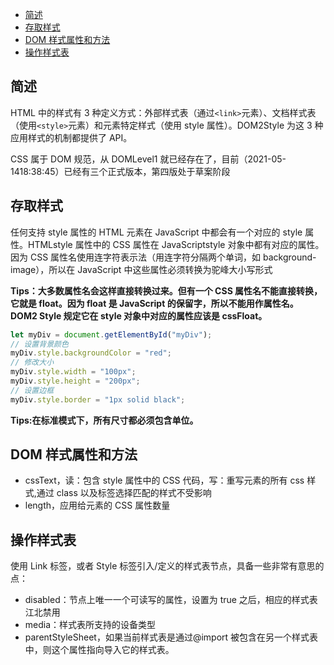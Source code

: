 <!-- START doctoc generated TOC please keep comment here to allow auto update -->
<!-- DON'T EDIT THIS SECTION, INSTEAD RE-RUN doctoc TO UPDATE -->


- [简述](#%E7%AE%80%E8%BF%B0)
- [存取样式](#%E5%AD%98%E5%8F%96%E6%A0%B7%E5%BC%8F)
- [DOM 样式属性和方法](#dom-%E6%A0%B7%E5%BC%8F%E5%B1%9E%E6%80%A7%E5%92%8C%E6%96%B9%E6%B3%95)
- [操作样式表](#%E6%93%8D%E4%BD%9C%E6%A0%B7%E5%BC%8F%E8%A1%A8)

<!-- END doctoc generated TOC please keep comment here to allow auto update -->

## 简述

HTML 中的样式有 3 种定义方式：外部样式表（通过`<link>`元素）、文档样式表（使用`<style>`元素）和元素特定样式（使用 style 属性）。DOM2Style 为这 3 种应用样式的机制都提供了 API。

CSS 属于 DOM 规范，从 DOMLevel1 就已经存在了，目前（2021-05-1418:38:45）已经有三个正式版本，第四版处于草案阶段

## 存取样式

任何支持 style 属性的 HTML 元素在 JavaScript 中都会有一个对应的 style 属性。HTMLstyle 属性中的 CSS 属性在 JavaScriptstyle 对象中都有对应的属性。因为 CSS 属性名使用连字符表示法（用连字符分隔两个单词，如 background-image），所以在 JavaScript 中这些属性必须转换为驼峰大小写形式

**Tips：大多数属性名会这样直接转换过来。但有一个 CSS 属性名不能直接转换，它就是 float。因为 float 是 JavaScript 的保留字，所以不能用作属性名。 DOM2 Style 规定它在 style 对象中对应的属性应该是 cssFloat。**

```js
let myDiv = document.getElementById("myDiv");
// 设置背景颜色
myDiv.style.backgroundColor = "red";
// 修改大小
myDiv.style.width = "100px";
myDiv.style.height = "200px";
// 设置边框
myDiv.style.border = "1px solid black";
```

**Tips:在标准模式下，所有尺寸都必须包含单位。**

## DOM 样式属性和方法

- cssText，读：包含 style 属性中的 CSS 代码，写：重写元素的所有 css 样式,通过 class 以及标签选择匹配的样式不受影响
- length，应用给元素的 CSS 属性数量

## 操作样式表

使用 Link 标签，或者 Style 标签引入/定义的样式表节点，具备一些非常有意思的点：

- disabled：节点上唯一一个可读写的属性，设置为 true 之后，相应的样式表江北禁用
- media：样式表所支持的设备类型
- parentStyleSheet，如果当前样式表是通过@import 被包含在另一个样式表中，则这个属性指向导入它的样式表。

